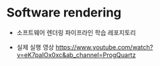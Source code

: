 # Software rendering

- 소프트웨어 렌더링 파이프라인 학습 레포지토리

- 실제 실행 영상
https://www.youtube.com/watch?v=eK7paIOx0xc&ab_channel=ProgQuartz
